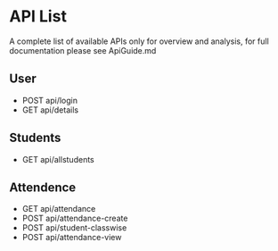 API List
========
A complete list of available APIs only for overview and analysis, for full documentation please see ApiGuide.md

User
----
* POST api/login
* GET api/details

Students
--------
* GET api/allstudents

Attendence
----------
* GET api/attendance
* POST api/attendance-create
* POST api/student-classwise
* POST api/attendance-view


